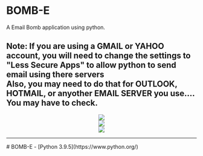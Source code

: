 # BOMB-E
A Email Bomb application using python.
## Note: If you are using a GMAIL or YAHOO account, you will need to change the settings to "Less Secure Apps" to allow python to send email using there servers <br> Also, you may need to do that for OUTLOOK, HOTMAIL, or anyother EMAIL SERVER you use.... You may have to check.
<p align = center>
<img src= "https://github.com/rahulnath2904/BomB-E/blob/main/folder/1.png"  />
 <br>
 <img src= "https://github.com/rahulnath2904/BomB-E/blob/main/folder/2.png"  />
 <br>
 <img src= "https://github.com/rahulnath2904/BomB-E/blob/main/folder/3.png"  />
 
</p>
<hr>
# BOMB-E
- [Python 3.9.5](https://www.python.org/)
